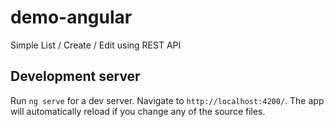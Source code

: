 # demo-angular
Simple List / Create / Edit using REST API

## Development server

Run `ng serve` for a dev server. Navigate to `http://localhost:4200/`. The app will automatically reload if you change any of the source files.